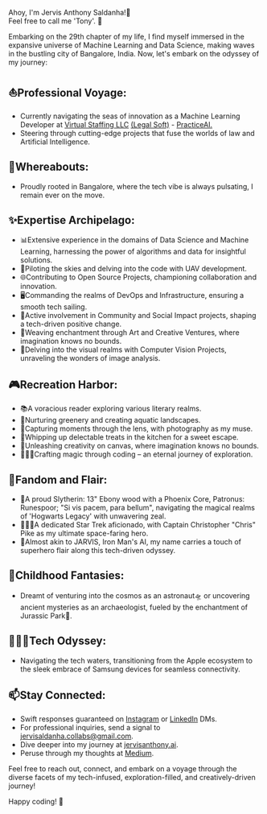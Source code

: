 Ahoy, I'm Jervis Anthony Saldanha!👋\
Feel free to call me 'Tony'. 🚀

Embarking on the 29th chapter of my life, I find myself immersed in the expansive universe of Machine Learning and Data Science, making waves in the bustling city of Bangalore, India. Now, let's embark on the odyssey of my journey:

⛵**Professional Voyage:**
  ---
  - Currently navigating the seas of innovation as a Machine Learning Developer at [Virtual Staffing LLC](https://virtualstaffing.com/) [(Legal Soft)](https://legalsoft.com/) - [PracticeAI.](https://github.com/PracticeAI)
  - Steering through cutting-edge projects that fuse the worlds of law and Artificial Intelligence.


📍**Whereabouts:**
---
  - Proudly rooted in Bangalore, where the tech vibe is always pulsating, I remain ever on the move.


✨**Expertise Archipelago:**
---
  - 📊Extensive experience in the domains of Data Science and Machine Learning, harnessing the power of algorithms and data for insightful solutions.
  - 🚁Piloting the skies and delving into the code with UAV development.
  - 🌐Contributing to Open Source Projects, championing collaboration and innovation.
  - 🖥️Commanding the realms of DevOps and Infrastructure, ensuring a smooth tech sailing.
  - 👥Active involvement in Community and Social Impact projects, shaping a tech-driven positive change.
  - 🎨Weaving enchantment through Art and Creative Ventures, where imagination knows no bounds.
  - 👀Delving into the visual realms with Computer Vision Projects, unraveling the wonders of image analysis.



🎮**Recreation Harbor:**
---
  - 📚A voracious reader exploring various literary realms.
  - 🌱Nurturing greenery and creating aquatic landscapes.
  - 📸Capturing moments through the lens, with photography as my muse.
  - 🧁Whipping up delectable treats in the kitchen for a sweet escape.
  - 🎨Unleashing creativity on canvas, where imagination knows no bounds.
  - 🧙🏻‍♂️Crafting magic through coding – an eternal journey of exploration.



🍿**Fandom and Flair:**
---
  - 🐍A proud Slytherin: 13" Ebony wood with a Phoenix Core, Patronus: Runespoor; "Si vis pacem, para bellum", navigating the magical realms of 'Hogwarts Legacy' with unwavering zeal.
  - 👨🏻‍🚀A dedicated Star Trek aficionado, with Captain Christopher "Chris" Pike as my ultimate space-faring hero.
  - 🤖Almost akin to JARVIS, Iron Man's AI, my name carries a touch of superhero flair along this tech-driven odyssey.



💫**Childhood Fantasies:**
 ---
  - Dreamt of venturing into the cosmos as an astronaut🛸 or uncovering ancient mysteries as an archaeologist, fueled by the enchantment of Jurassic Park🦖.


👨🏻‍💻**Tech Odyssey:**
---
  - Navigating the tech waters, transitioning from the Apple ecosystem to the sleek embrace of Samsung devices for seamless connectivity.


📫**Stay Connected:**
---
  - Swift responses guaranteed on [Instagram](https://www.instagram.com/saldanhajervis/) or [LinkedIn](https://www.linkedin.com/in/jervis-anthony-saldanha/) DMs.
  - For professional inquiries, send a signal to jervisaldanha.collabs@gmail.com.
  - Dive deeper into my journey at [jervisanthony.ai](http://jervisanthony.ai).
  - Peruse through my thoughts at [Medium](https://medium.com/@jervisaldanha).


    
  
Feel free to reach out, connect, and embark on a voyage through the diverse facets of my tech-infused, exploration-filled, and creatively-driven journey!

Happy coding! 🚀
<!---
JervisAnthony/JervisAnthony is a ✨ special ✨ repository because its `README.md` (this file) appears on your GitHub profile.
You can click the Preview link to take a look at your changes.
--->




